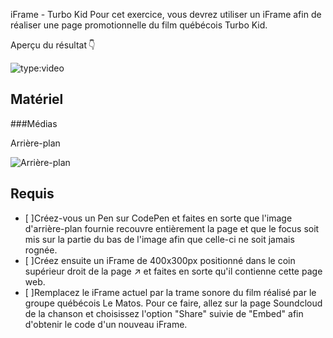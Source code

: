 iFrame - Turbo Kid
Pour cet exercice, vous devrez utiliser un iFrame afin de réaliser une page promotionnelle du film québécois Turbo Kid.

Aperçu du résultat 👇


![type:video](https://github.com/user-attachments/assets/2f4e26ae-ec29-4da6-a7c4-4ba2293ed72e)

## Matériel

###Médias
 
Arrière-plan

![Arrière-plan](https://tim-montmorency.com/timdoc/582-111MO/html/iframe/exercices/turbo-kid/images/bg.webp)

## Requis

* [ ]Créez-vous un Pen sur CodePen et faites en sorte que l'image d'arrière-plan fournie recouvre entièrement la page et que le focus soit mis sur la partie du bas de l'image afin que celle-ci ne soit jamais rognée.
* [ ]Créez ensuite un iFrame de 400x300px positionné dans le coin supérieur droit de la page ↗️ et faites en sorte qu'il contienne cette page web.
* [ ]Remplacez le iFrame actuel par la trame sonore du film réalisé par le groupe québécois Le Matos. Pour ce faire, allez sur la page Soundcloud de la chanson et choisissez l'option "Share" suivie de "Embed" afin d'obtenir le code d'un nouveau iFrame.
